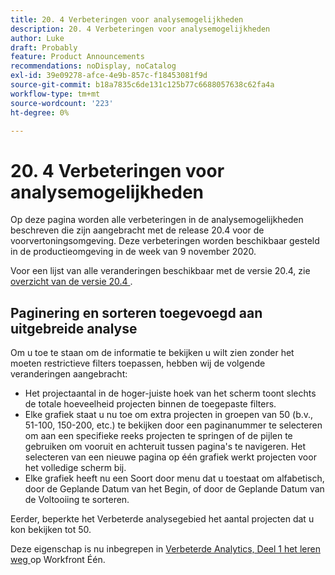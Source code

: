 ```yaml
---
title: 20. 4 Verbeteringen voor analysemogelijkheden
description: 20. 4 Verbeteringen voor analysemogelijkheden
author: Luke
draft: Probably
feature: Product Announcements
recommendations: noDisplay, noCatalog
exl-id: 39e09278-afce-4e9b-857c-f18453081f9d
source-git-commit: b18a7835c6de131c125b77c6688057638c62fa4a
workflow-type: tm+mt
source-wordcount: '223'
ht-degree: 0%

---
```


# 20. 4 Verbeteringen voor analysemogelijkheden

Op deze pagina worden alle verbeteringen in de analysemogelijkheden beschreven die zijn aangebracht met de release 20.4 voor de voorvertoningsomgeving. Deze verbeteringen worden beschikbaar gesteld in de productieomgeving in de week van 9 november 2020.

Voor een lijst van alle veranderingen beschikbaar met de versie 20.4, zie [ overzicht van de versie 20.4 ](../../../product-announcements/product-releases/20.4-release-activity/20-4-release-overview.md).

## Paginering en sorteren toegevoegd aan uitgebreide analyse

Om u toe te staan om de informatie te bekijken u wilt zien zonder het moeten restrictieve filters toepassen, hebben wij de volgende veranderingen aangebracht:

* Het projectaantal in de hoger-juiste hoek van het scherm toont slechts de totale hoeveelheid projecten binnen de toegepaste filters.
* Elke grafiek staat u nu toe om extra projecten in groepen van 50 (b.v., 51-100, 150-200, etc.) te bekijken door een paginanummer te selecteren om aan een specifieke reeks projecten te springen of de pijlen te gebruiken om vooruit en achteruit tussen pagina&#39;s te navigeren. Het selecteren van een nieuwe pagina op één grafiek werkt projecten voor het volledige scherm bij.
* Elke grafiek heeft nu een Soort door menu dat u toestaat om alfabetisch, door de Geplande Datum van het Begin, of door de Geplande Datum van de Voltooiing te sorteren.

Eerder, beperkte het Verbeterde analysegebied het aantal projecten dat u kon bekijken tot 50.

Deze eigenschap is nu inbegrepen in [ Verbeterde Analytics, Deel 1 het leren weg ](https://experienceleague.adobe.com/nl/docs/workfront/using/home) op Workfront Één.
